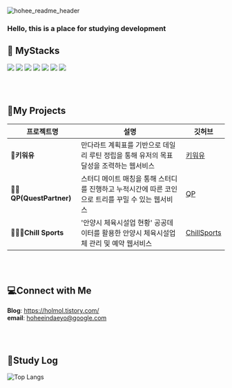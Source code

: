 ![hohee_readme_header](https://github.com/Choihohee/Choihohee/assets/117076823/c5ddfb5b-5f65-46df-b96f-5bd593fe87c7)

<h3>Hello, this is a place for studying development</h3>

<div align="left">
  <h2>🫧 MyStacks</h2>
  <img src="https://img.shields.io/badge/java-007396?style=for-the-badge&logo=java&logoColor=white">
  <img src="https://img.shields.io/badge/spring-6DB33F?style=for-the-badge&logo=spring&logoColor=white">
  <img src="https://img.shields.io/badge/SpringBoot-6DB33F?style=for-the-badge&logo=SpringBoot&logoColor=white">
  <img src="https://img.shields.io/badge/mysql-4479A1?style=for-the-badge&logo=mysql&logoColor=white"/>
  <img src="https://img.shields.io/badge/github-181717?style=for-the-badge&logo=github&logoColor=white">
  <img src="https://img.shields.io/badge/git-F05032?style=for-the-badge&logo=git&logoColor=white">
  <img src="https://img.shields.io/badge/Notion-000000?style=for-the-badge&logo=Notion&logoColor=white">
</div>

<br><br>

<h2>📃My Projects</h2>

| 프로젝트명 | 설명 | 깃허브 |
|------------|------|--------|
| **🌿키워유** | 만다라트 계획표를 기반으로 데일리 루틴 정립을 통해 유저의 목표 달성을 조력하는 웹서비스 | [키워유](https://github.com/SWYG-4th-team11) |
| **👶🏼QP(QuestPartner)** | 스터디 메이트 매칭을 통해 스터디를 진행하고 누적시간에 따른 코인으로 트리를 꾸밀 수 있는 웹서비스 | [QP](https://github.com/orgs/StudyHunter/repositories) |
| **🏄🏼‍♂️Chill Sports** | '안양시 체육시설업 현황' 공공데이터를 활용한 안양시 체육시설업체 관리 및 예약 웹서비스 | [ChillSports](https://github.com/Choihohee/DBP_project_ChillSports) |

<br><br>

<h2>💻Connect with Me</h2>

**Blog**: <https://holmol.tistory.com/><br/>
**email**: <hoheeindaeyo@google.com>

<br><br>

<h2>📃Study Log</h2>

![Top Langs](https://github-readme-stats.vercel.app/api/top-langs/?username=Choihohee&layout=compact)
